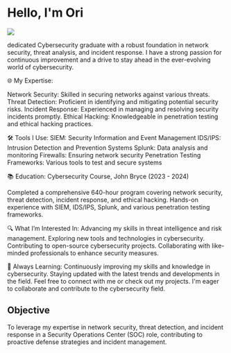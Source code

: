 # Hello, I'm Ori
<a href="https://www.linkedin.com/in/ori-iankovitch-56a49923a"><img src="https://img.shields.io/badge/-LinkedIn-0072b1?&style=for-the-badge&logo=linkedin&logoColor=white" /></a>

dedicated Cybersecurity graduate with a robust foundation in network security, threat analysis, and incident response. I have a strong passion for continuous improvement and a drive to stay ahead in the ever-evolving world of cybersecurity.

🌐 My Expertise:

Network Security: Skilled in securing networks against various threats.
Threat Detection: Proficient in identifying and mitigating potential security risks.
Incident Response: Experienced in managing and resolving security incidents promptly.
Ethical Hacking: Knowledgeable in penetration testing and ethical hacking practices.

🛠️ Tools I Use:
SIEM: Security Information and Event Management
IDS/IPS: Intrusion Detection and Prevention Systems
Splunk: Data analysis and monitoring
Firewalls: Ensuring network security
Penetration Testing Frameworks: Various tools to test and secure systems

📚 Education:
Cybersecurity Course, John Bryce (2023 - 2024)

Completed a comprehensive 640-hour program covering network security, threat detection, incident response, and ethical hacking.
Hands-on experience with SIEM, IDS/IPS, Splunk, and various penetration testing frameworks.

🔍 What I’m Interested In:
Advancing my skills in threat intelligence and risk management.
Exploring new tools and technologies in cybersecurity.
Contributing to open-source cybersecurity projects.
Collaborating with like-minded professionals to enhance security measures.

🌱 Always Learning:
Continuously improving my skills and knowledge in cybersecurity.
Staying updated with the latest trends and developments in the field.
Feel free to connect with me or check out my projects. I'm eager to collaborate and contribute to the cybersecurity field.

## Objective
To leverage my expertise in network security, threat detection, and incident response in a Security Operations Center (SOC) role, contributing to proactive defense strategies and incident management.
